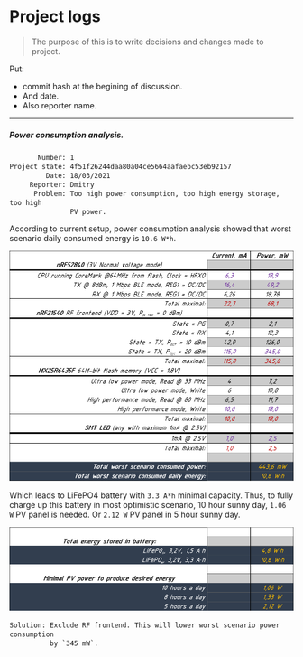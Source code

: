 # Project logs
> The purpose of this is to write decisions and changes made to project.  

Put:  
* commit hash at the begining of discussion.
* And date.
* Also reporter name.  

---

##### Power consumption analysis.  
```
       Number: 1  
Project state: 4f51f26244daa80a04ce5664aafaebc53eb92157  
         Date: 18/03/2021  
     Reporter: Dmitry  
      Problem: Too high power consumption, too high energy storage, too high
               PV power.  
```
According to current setup, power consumption analysis showed that worst
scenario daily consumed energy is `10.6 W*h`.  

![PowerConsumption](../images/ProjectLogs/number_1/PowerConsumption.png)  

Which leads to LiFePO4 battery with `3.3 A*h` minimal capacity. Thus, to fully
charge up this battery in most optimistic scenario, 10 hour sunny day, `1.06 W`
PV panel is needed. Or `2.12 W` PV panel in 5 hour sunny day.  

![EnergyStored](../images/ProjectLogs/number_1/PowerConsumption_next_1.png)  

```
Solution: Exclude RF frontend. This will lower worst scenario power consumption
          by `345 mW`.
```

